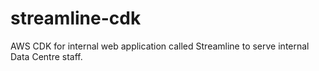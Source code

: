 # streamline-cdk
AWS CDK for internal web application called Streamline to serve internal Data Centre staff.
